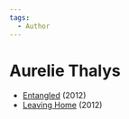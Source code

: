 ```yaml
---
tags:
  - Author
---
```


# Aurelie Thalys

- [Entangled](./entangled.md) (2012)
- [Leaving Home](./leavinghome.md) (2012)